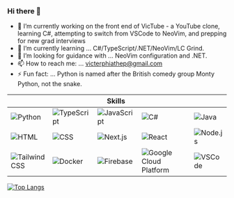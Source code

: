 ### Hi there 👋

- 🔭 I’m currently working on the front end of VicTube - a YouTube clone, learning C#, attempting to switch from VSCode to NeoVim, and prepping for new grad interviews
- 🌱 I’m currently learning ... C#/TypeScript/.NET/NeoVim/LC Grind.
- 🤔 I’m looking for guidance with ... NeoVim configuration and .NET.
- 📫 How to reach me: ... victerphiathep@gmail.com
- ⚡ Fun fact: ... Python is named after the British comedy group Monty Python, not the snake.

|  |   | Skills  |   |   |
|--------|---|---|---|---|
| ![Python](https://skillicons.dev/icons?i=py) | ![TypeScript](https://skillicons.dev/icons?i=ts) | ![JavaScript](https://skillicons.dev/icons?i=js) | ![C#](https://skillicons.dev/icons?i=cs) | ![Java](https://skillicons.dev/icons?i=java) |
| ![HTML](https://skillicons.dev/icons?i=html) | ![CSS](https://skillicons.dev/icons?i=css) | ![Next.js](https://skillicons.dev/icons?i=nextjs) | ![React](https://skillicons.dev/icons?i=react) | ![Node.js](https://skillicons.dev/icons?i=nodejs) |
| ![Tailwind CSS](https://skillicons.dev/icons?i=tailwind) | ![Docker](https://skillicons.dev/icons?i=docker) | ![Firebase](https://skillicons.dev/icons?i=firebase) | ![Google Cloud Platform](https://skillicons.dev/icons?i=gcp)| ![VSCode](https://skillicons.dev/icons?i=vscode) | 

[![Top Langs](https://github-readme-stats.vercel.app/api/top-langs/?username=cenaice)](https://github.com/cenaice/github-readme-stats)




<!--
**cenaice/cenaice** is a ✨ _special_ ✨ repository because its `README.md` (this file) appears on your GitHub profile.

Here are some ideas to get you started:

- 🔭 I’m currently working on ...
- 🌱 I’m currently learning ... 
- 👯 I’m looking to collaborate on ...
- 🤔 I’m looking for help with ...
- 💬 Ask me about ...
- 📫 How to reach me: ...
- 😄 Pronouns: ...
- ⚡ Fun fact: ...
-->
